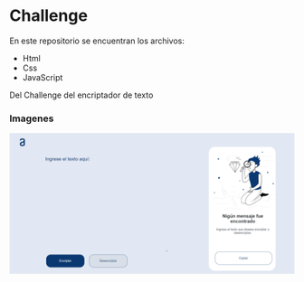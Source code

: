 # Challenge
En este repositorio se encuentran los archivos:
- Html
- Css
- JavaScript
  
Del Challenge del encriptador de texto

### Imagenes
<div align="center"> 
  
![Alter](img/challenge.PNG)

</div>
